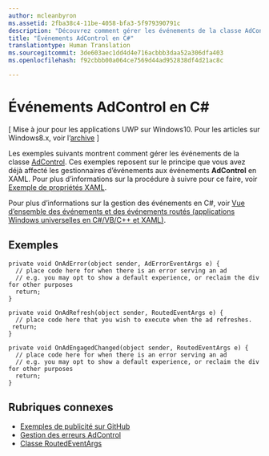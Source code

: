 ```yaml
---
author: mcleanbyron
ms.assetid: 2fba38c4-11be-4058-bfa3-5f979390791c
description: "Découvrez comment gérer les événements de la classe AdControl."
title: "Événements AdControl en C#"
translationtype: Human Translation
ms.sourcegitcommit: 3de603aec1dd4d4e716acbbb3daa52a306dfa403
ms.openlocfilehash: f92cbbb00a064ce7569d44ad952838df4d21ac8c

---
```


# Événements AdControl en C\# #  


\[ Mise à jour pour les applications UWP sur Windows10. Pour les articles sur Windows8.x, voir l’[archive](http://go.microsoft.com/fwlink/p/?linkid=619132) \]

Les exemples suivants montrent comment gérer les événements de la classe [AdControl](https://msdn.microsoft.com/library/windows/apps/microsoft.advertising.winrt.ui.adcontrol.aspx). Ces exemples reposent sur le principe que vous avez déjà affecté les gestionnaires d’événements aux événements **AdControl** en XAML. Pour plus d’informations sur la procédure à suivre pour ce faire, voir [Exemple de propriétés XAML](xaml-properties-example.md).

Pour plus d’informations sur la gestion des événements en C#, voir [Vue d’ensemble des événements et des événements routés (applications Windows universelles en C#/VB/C++ et XAML)](http://msdn.microsoft.com/library/windows/apps/hh758286).

## Exemples


``` syntax
private void OnAdError(object sender, AdErrorEventArgs e) {
  // place code here for when there is an error serving an ad
  // e.g. you may opt to show a default experience, or reclaim the div for other purposes
  return;
}

private void OnAdRefresh(object sender, RoutedEventArgs e) {
  // place code here that you wish to execute when the ad refreshes.
 return;
}

private void OnAdEngagedChanged(object sender, RoutedEventArgs e) {
  // place code here for when there is an error serving an ad
  // e.g. you may opt to show a default experience, or reclaim the div for other purposes
  return;
}
```

## Rubriques connexes

* [Exemples de publicité sur GitHub](http://aka.ms/githubads)
* [Gestion des erreurs AdControl](adcontrol-error-handling.md)
* [Classe RoutedEventArgs](http://msdn.microsoft.com/library/system.windows.routedeventargs.aspx)

 

 



<!--HONumber=Jul16_HO2-->


